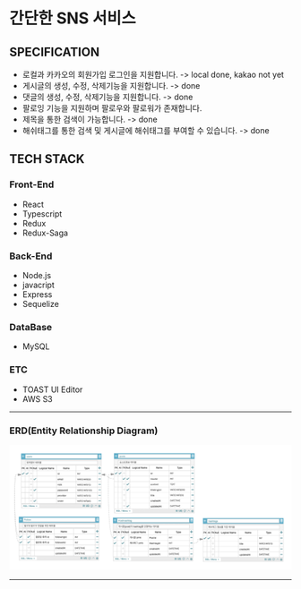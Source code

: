 # 간단한 SNS 서비스

## SPECIFICATION

- 로컬과 카카오의 회원가입 로그인을 지원합니다. -> local done, kakao not yet
- 게시글의 생성, 수정, 삭제기능을 지원합니다. -> done
- 댓글의 생성, 수정, 삭제기능을 지원합니다. -> done
- 팔로잉 기능을 지원하며 팔로우와 팔로워가 존재합니다.
- 제목을 통한 검색이 가능합니다. -> done
- 해쉬태그를 통한 검색 및 게시글에 해쉬태그를 부여할 수 있습니다. -> done

## TECH STACK

### Front-End

- React
- Typescript
- Redux
- Redux-Saga

### Back-End

- Node.js
- javacript
- Express
- Sequelize

### DataBase

- MySQL

### ETC

- TOAST UI Editor
- AWS S3

<hr>

### ERD(Entity Relationship Diagram)

<img src ="./static/erd-v2.png" alt ="Entity Relationship Diagram">

<hr>
